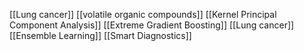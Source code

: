 [[Lung cancer]]
[[volatile organic compounds]]
[[Kernel Principal Component Analysis]]
[[Extreme Gradient Boosting]]
[[Lung cancer]]
[[Ensemble Learning]]
[[Smart Diagnostics]]

